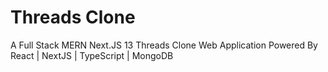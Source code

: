 # Threads Clone
A Full Stack MERN Next.JS 13 Threads Clone Web Application Powered By React | NextJS | TypeScript | MongoDB